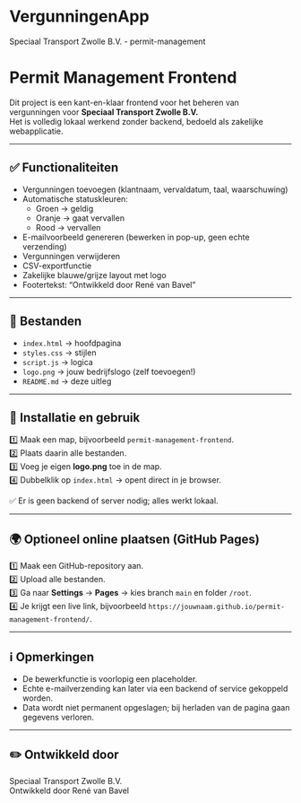 # VergunningenApp
Speciaal Transport Zwolle B.V. - permit-management
# Permit Management Frontend

Dit project is een kant-en-klaar frontend voor het beheren van vergunningen voor **Speciaal Transport Zwolle B.V.**  
Het is volledig lokaal werkend zonder backend, bedoeld als zakelijke webapplicatie.

---

## ✅ Functionaliteiten

- Vergunningen toevoegen (klantnaam, vervaldatum, taal, waarschuwing)
- Automatische statuskleuren:
  - Groen → geldig
  - Oranje → gaat vervallen
  - Rood → vervallen
- E-mailvoorbeeld genereren (bewerken in pop-up, geen echte verzending)
- Vergunningen verwijderen
- CSV-exportfunctie
- Zakelijke blauwe/grijze layout met logo
- Footertekst: “Ontwikkeld door René van Bavel”

---

## 📂 Bestanden

- `index.html` → hoofdpagina
- `styles.css` → stijlen
- `script.js` → logica
- `logo.png` → jouw bedrijfslogo (zelf toevoegen!)
- `README.md` → deze uitleg

---

## 🚀 Installatie en gebruik

1️⃣ Maak een map, bijvoorbeeld `permit-management-frontend`.  
2️⃣ Plaats daarin alle bestanden.  
3️⃣ Voeg je eigen **logo.png** toe in de map.  
4️⃣ Dubbelklik op `index.html` → opent direct in je browser.  

✅ Er is geen backend of server nodig; alles werkt lokaal.

---

## 🌍 Optioneel online plaatsen (GitHub Pages)

1️⃣ Maak een GitHub-repository aan.  
2️⃣ Upload alle bestanden.  
3️⃣ Ga naar **Settings** → **Pages** → kies branch `main` en folder `/root`.  
4️⃣ Je krijgt een live link, bijvoorbeeld `https://jouwnaam.github.io/permit-management-frontend/`.

---

## ℹ️ Opmerkingen

- De bewerkfunctie is voorlopig een placeholder.
- Echte e-mailverzending kan later via een backend of service gekoppeld worden.
- Data wordt niet permanent opgeslagen; bij herladen van de pagina gaan gegevens verloren.

---

## ✏️ Ontwikkeld door

Speciaal Transport Zwolle B.V.  
Ontwikkeld door René van Bavel
